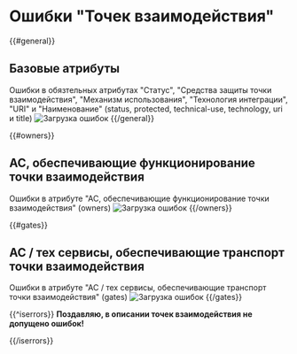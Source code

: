 # Ошибки "Точек взаимодействия"

{{#general}}
## Базовые атрибуты
Ошибки в обязтельных атрибутах "Статус", "Средства защиты точки взаимодействия", "Механизм использования", "Технология интеграции", "URI" и "Наименование" (status, protected, technical-use, technology, uri и title)
![Загрузка ошибок](@entity/kadzo.v2023.endpoints/validation.base_attrib?domain={{domain}})
{{/general}}

{{#owners}}
## АС, обеспечивающие функционирование точки взаимодействия
Ошибки в атрибуте "АС, обеспечивающие функционирование точки взаимодействия" (owners)
![Загрузка ошибок](@entity/kadzo.v2023.endpoints/validation.owners_attrib?domain={{domain}})
{{/owners}}

{{#gates}}
## АС / тех сервисы, обеспечивающие транспорт точки взаимодействия
Ошибки в атрибуте "АС / тех сервисы, обеспечивающие транспорт точки взаимодействия" (gates)
![Загрузка ошибок](@entity/kadzo.v2023.endpoints/validation.gates_attrib?domain={{domain}})
{{/gates}}

{{^iserrors}}
**Поздавляю, в описании точек взаимодействия не допущено ошибок!**


{{/iserrors}}